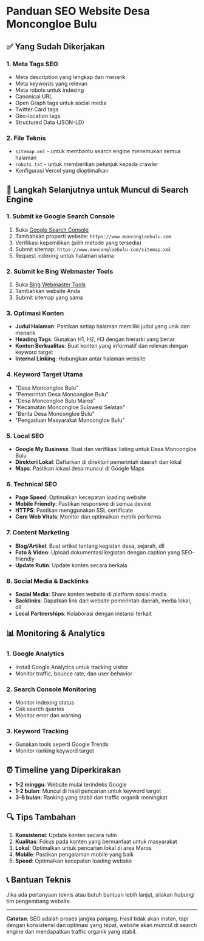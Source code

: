 # Panduan SEO Website Desa Moncongloe Bulu

## ✅ Yang Sudah Dikerjakan

### 1. Meta Tags SEO
- Meta description yang lengkap dan menarik
- Meta keywords yang relevan
- Meta robots untuk indexing
- Canonical URL
- Open Graph tags untuk social media
- Twitter Card tags
- Geo-location tags
- Structured Data (JSON-LD)

### 2. File Teknis
- `sitemap.xml` - untuk membantu search engine menemukan semua halaman
- `robots.txt` - untuk memberikan petunjuk kepada crawler
- Konfigurasi Vercel yang dioptimalkan

## 🚀 Langkah Selanjutnya untuk Muncul di Search Engine

### 1. **Submit ke Google Search Console**
1. Buka [Google Search Console](https://search.google.com/search-console)
2. Tambahkan properti website: `https://www.moncongloebulu.com`
3. Verifikasi kepemilikan (pilih metode yang tersedia)
4. Submit sitemap: `https://www.moncongloebulu.com/sitemap.xml`
5. Request indexing untuk halaman utama

### 2. **Submit ke Bing Webmaster Tools**
1. Buka [Bing Webmaster Tools](https://www.bing.com/webmasters)
2. Tambahkan website Anda
3. Submit sitemap yang sama

### 3. **Optimasi Konten**
- **Judul Halaman**: Pastikan setiap halaman memiliki judul yang unik dan menarik
- **Heading Tags**: Gunakan H1, H2, H3 dengan hierarki yang benar
- **Konten Berkualitas**: Buat konten yang informatif dan relevan dengan keyword target
- **Internal Linking**: Hubungkan antar halaman website

### 4. **Keyword Target Utama**
- "Desa Moncongloe Bulu"
- "Pemerintah Desa Moncongloe Bulu"
- "Desa Moncongloe Bulu Maros"
- "Kecamatan Moncongloe Sulawesi Selatan"
- "Berita Desa Moncongloe Bulu"
- "Pengaduan Masyarakat Moncongloe Bulu"

### 5. **Local SEO**
- **Google My Business**: Buat dan verifikasi listing untuk Desa Moncongloe Bulu
- **Direktori Lokal**: Daftarkan di direktori pemerintah daerah dan lokal
- **Maps**: Pastikan lokasi desa muncul di Google Maps

### 6. **Technical SEO**
- **Page Speed**: Optimalkan kecepatan loading website
- **Mobile Friendly**: Pastikan responsive di semua device
- **HTTPS**: Pastikan menggunakan SSL certificate
- **Core Web Vitals**: Monitor dan optimalkan metrik performa

### 7. **Content Marketing**
- **Blog/Artikel**: Buat artikel tentang kegiatan desa, sejarah, dll
- **Foto & Video**: Upload dokumentasi kegiatan dengan caption yang SEO-friendly
- **Update Rutin**: Update konten secara berkala

### 8. **Social Media & Backlinks**
- **Social Media**: Share konten website di platform sosial media
- **Backlinks**: Dapatkan link dari website pemerintah daerah, media lokal, dll
- **Local Partnerships**: Kolaborasi dengan instansi terkait

## 📊 Monitoring & Analytics

### 1. **Google Analytics**
- Install Google Analytics untuk tracking visitor
- Monitor traffic, bounce rate, dan user behavior

### 2. **Search Console Monitoring**
- Monitor indexing status
- Cek search queries
- Monitor error dan warning

### 3. **Keyword Tracking**
- Gunakan tools seperti Google Trends
- Monitor ranking keyword target

## ⏰ Timeline yang Diperkirakan

- **1-2 minggu**: Website mulai terindeks Google
- **1-2 bulan**: Muncul di hasil pencarian untuk keyword target
- **3-6 bulan**: Ranking yang stabil dan traffic organik meningkat

## 🔍 Tips Tambahan

1. **Konsistensi**: Update konten secara rutin
2. **Kualitas**: Fokus pada konten yang bermanfaat untuk masyarakat
3. **Lokal**: Optimalkan untuk pencarian lokal di area Maros
4. **Mobile**: Pastikan pengalaman mobile yang baik
5. **Speed**: Optimalkan kecepatan loading website

## 📞 Bantuan Teknis

Jika ada pertanyaan teknis atau butuh bantuan lebih lanjut, silakan hubungi tim pengembang website.

---

**Catatan**: SEO adalah proses jangka panjang. Hasil tidak akan instan, tapi dengan konsistensi dan optimasi yang tepat, website akan muncul di search engine dan mendapatkan traffic organik yang stabil.
